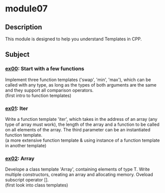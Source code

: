 # module07
## Description
This module is designed to help you understand Templates in CPP.
## Subject
### [ex00](https://github.com/pweinstock/CPP/tree/master/module07/ex00): Start with a few functions
Implement three function templates ('swap', 'min', 'max'), which can be called with any type, as long as the types of both arguments are the same and they support all comparison operators.\
(first intro to function templates)
### [ex01](https://github.com/pweinstock/CPP/tree/master/module07/ex01): Iter
Write a function template 'iter', which takes in the address of an array (any type of array must work), the length of the array and a function to be called on all elements of the array. The third parameter can be an instantiated function template.\
(a more extensive function template & using instance of a function template in another template)
### [ex02](https://github.com/pweinstock/CPP/tree/master/module07/ex02): Array
Develope a class template 'Array', containing elements of type T. Write multiple constructors, creating an array and allocating memory. Oveload subscript operator [].\
(first look into class templates)
